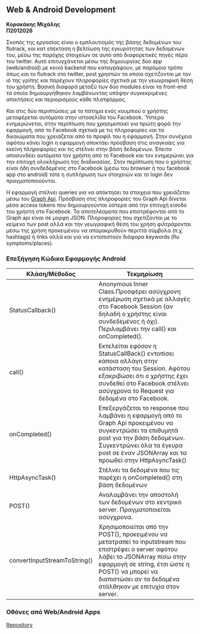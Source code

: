 <h2>Web & Android Development</h2>
<b>Κορακάκης Μιχάλης</b><br />
<b>Π2012026</b>

Σκοπός της εργασίας είναι ο εμπλουτισμός της βάσης δεδομένων του flutrack, και κατ επέκταση η βελτίωση της εγκυρότητας των δεδομένων του, μέσω της παρόχης στοιχείων σε αυτό από διαφορετικές πηγές πέρα του twitter. Αυτό επιτυγχάνεται μέσω της δημιουργίας δύο app (web/android) με κοινό backend που καταγράφουν, με παρόμοιο τρόπο όπως και το flutrack στο twitter, post χρηστών τα οποία σχετίζονται με τον ιό της γρίπης και παρέχουν πληροφορίες σχετικά με την γεωγραφική θέση του χρήστη.
Βασική διαφορά μεταξύ των δύο modules είναι τα front-end τα οποία δημιουργήθηκαν λαμβάνωντας υπόψην συγκεκριμένες απαιτήσεις και περιορισμούς κάθε πλατφόρμας. 


Και στις δύο περιπτώσεις με το πάτημα ενός κουμπιού ο χρήστης μεταφέρεται αυτόματα στην ιστοσελίδα του Facebook. Ύστερα ενημερώνεται, στην περίπτωση που χρησιμοποιεί για πρώτη φορά την εφαρμογή, από το Facebook σχετικά με τις πληροφορίες και τα δικαιώματα που χρειάζεται από το προφίλ του η εφαρμογή. Στην συνέχεια αφότου κάνει login η εφαρμογή αποκτάει πρόσβαση στις αναγκαίες για εκείνη πληροφορίες και τις στέλνει στην βάση δεδομένων. Έπειτα αποσυνδέει αυτόματα τον χρήστη από το Facebook και τον ενημερώνει για την επιτυχή ολοκλήρωση της διαδικασίας. Στην περίπτωση που ο χρήστης είναι ήδη συνδεδεμένος στο Facebook (μέσω του browser ή του facebook app στο android) τότε η συπλήρωση των στοιχειών και το login δεν πραγματοποιούνται. 

Η εφαρμογή στέλνει queries για να απόκτησει τα στοιχεια που χρειάζεται μέσω του [Graph Api](https://developers.facebook.com/docs/graph-api). Πρόσβαση στις πληροφορίες του Graph Api δίνεται μέσα access tokens που δημιουργούνται ύστερα από την επιτυχή είσοδο του χρήστη στο Facebook. Τα αποτελέσματα που επιστρέφονται από το Graph api είναι σε μορφή JSON. Πληροφορίες που σχετίζονται με το κείμενο των post αλλά και την γεωγραφική θέση του χρήση φιλτράρονται μέσω της χρήση προκειμένου να απομακρυθούν περιττά σύμβολα (π.χ. hashtags) ή links αλλά και για να εντοπιστούν διάφορα keywords (flu symptoms/places).


<h3>Επεξήγηση Κώδικα Εφαρμογής Android</h3>

Κλάση/Μέθοδος | Τεκμηρίωση
------------ | -------------
StatusCallback() | Anonymous Inner Class.Προσφέρει ασύγχρονη ενημέρωση σχετικά με αλλαγές στο Facebook Session (αν δηλαδή ο χρήστης είναι συνδεδεμένος ή όχι). Περιλαμβάνει την call() και onCompleted().
call() | Εκτελείται εφόσον η StatusCallBack() εντοπίσει κάποια αλλάγη στην κατάσταση του Session. Αφότου εξακριβώσει ότι ο χρήστης έχει συνδεθεί στο Facebook στέλνει ασύγχρονα το Request για δεδομένα στο Facebook.
onCompleted() | Επεξεργάζεται το response που λαμβάνει η εφαρμογή από το Graph Api προκειμένου να συγκεντρώσει τα επιθυμητά post για την βάση δεδομένων. Συγκεντρώνει όλα τα έγκυρα post σε έναν JSONArray και τα προωθεί στην HttpAsyncTask()
HttpAsyncTask() | Στέλνει τα δεδομένα που τις παρέχει η onCompleted() στη βάση δεδομένων
POST()| Αναλαμβάνει την αποστολή των δεδομένων στο κεντρικό server. Πραγματοποιείται ασύγχρονα.
convertInputStreamToString() | Χρησιμοποιείται από την POST(), προκειμένου να μετατραπεί το inputstream που επιστρέφει ο server αφότου λάβει το JSONArray πίσω στην εφαρμογή σε string, έτσι ώστε η POST() να μπορεί να διαπιστώσει αν τα δεδομένα στάλθηκαν με επιτυχία στον server.

<h3>Οθόνες από Web/Android Apps</h3>


[Repository](https://github.com/mkorakakis/Software-Engineering-Project)
